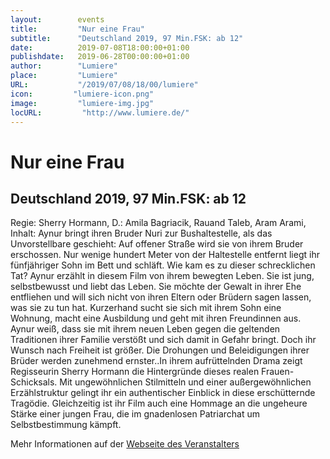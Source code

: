 ```yaml
---
layout:        events
title:         "Nur eine Frau"
subtitle:      "Deutschland 2019, 97 Min.FSK: ab 12"
date:          2019-07-08T18:00:00+01:00
publishdate:   2019-06-28T00:00:00+01:00
author:        "Lumiere"
place:         "Lumiere"
URL:           "/2019/07/08/18/00/lumiere"
icon:         "lumiere-icon.png"
image:         "lumiere-img.jpg"
locURL:         "http://www.lumiere.de/"
---
```


Nur eine Frau
===========

Deutschland 2019, 97 Min.FSK: ab 12
-----------

Regie: Sherry Hormann, D.: Amila Bagriacik, Rauand Taleb, Aram Arami, Inhalt: Aynur bringt ihren Bruder Nuri  zur Bushaltestelle, als das Unvorstellbare geschieht: Auf offener Straße wird sie von ihrem Bruder erschossen. Nur wenige hundert Meter von der Haltestelle entfernt liegt ihr fünfjähriger Sohn im Bett und schläft. Wie kam es zu dieser schrecklichen Tat? Aynur erzählt in diesem Film von ihrem bewegten Leben. Sie ist jung, selbstbewusst und liebt das Leben. Sie möchte der Gewalt in ihrer Ehe entfliehen und will sich nicht von ihren Eltern oder Brüdern sagen lassen, was sie zu tun hat. Kurzerhand sucht sie sich mit ihrem Sohn eine Wohnung, macht eine Ausbildung und geht mit ihren Freundinnen aus. Aynur weiß, dass sie mit ihrem neuen Leben gegen die geltenden Traditionen ihrer Familie verstößt und sich damit in Gefahr bringt. Doch ihr Wunsch nach Freiheit ist größer. Die Drohungen und Beleidigungen ihrer Brüder werden zunehmend ernster..In ihrem aufrüttelnden Drama zeigt Regisseurin Sherry Hormann die Hintergründe dieses realen Frauen-Schicksals. Mit ungewöhnlichen Stilmitteln und einer außergewöhnlichen Erzählstruktur gelingt ihr ein authentischer Einblick in diese erschütternde Tragödie. Gleichzeitig ist ihr Film auch eine Hommage an die ungeheure Stärke einer jungen Frau, die im gnadenlosen Patriarchat um Selbstbestimmung kämpft.

Mehr Informationen auf der [Webseite des Veranstalters](http://www.lumiere.de/19/07/nureine.htm)
